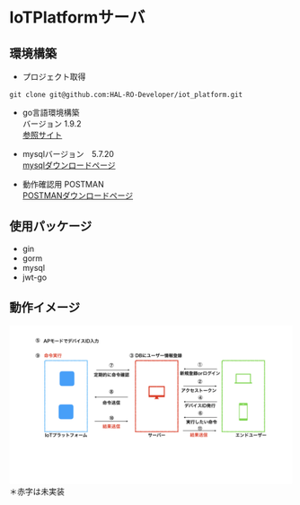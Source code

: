 # IoTPlatformサーバ

## 環境構築
- プロジェクト取得

``` 
git clone git@github.com:HAL-RO-Developer/iot_platform.git
```
- go言語環境構築<br>
バージョン 1.9.2<br>
[参照サイト](https://qiita.com/FoxBoxsnet/items/1537056dbd5f369dce0a)
- mysqlバージョン　5.7.20<br>
[mysqlダウンロードページ](https://dev.mysql.com/downloads/installer/)

- 動作確認用 POSTMAN<br>
[POSTMANダウンロードページ](https://www.getpostman.com)

## 使用パッケージ
- gin
- gorm
- mysql
- jwt-go

## 動作イメージ
![サーバ動作イメージ](images/serverImage.jpeg)
＊赤字は未実装

## 